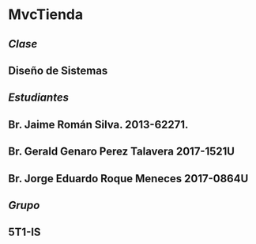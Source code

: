 MvcTienda
=============

*Clase*
-------
Diseño de Sistemas
-
*Estudiantes*
-------
Br. Jaime Román Silva.                            2013-62271.
-
Br. Gerald Genaro Perez Talavera                  2017-1521U
-
Br. Jorge Eduardo Roque Meneces                   2017-0864U
-
*Grupo*
-------
5T1-IS
-
